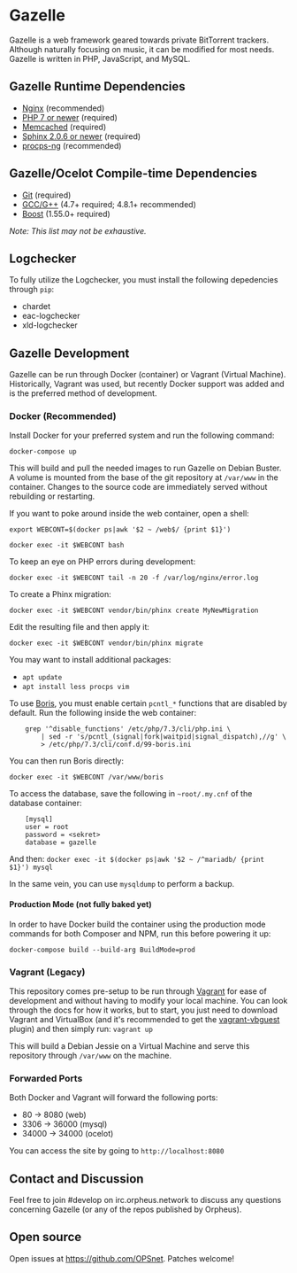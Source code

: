 # Gazelle
Gazelle is a web framework geared towards private BitTorrent trackers.
Although naturally focusing on music, it can be modified for most
needs. Gazelle is written in PHP, JavaScript, and MySQL.

## Gazelle Runtime Dependencies
* [Nginx](http://wiki.nginx.org/Main) (recommended)
* [PHP 7 or newer](https://www.php.net/) (required)
* [Memcached](http://memcached.org/) (required)
* [Sphinx 2.0.6 or newer](http://sphinxsearch.com/) (required)
* [procps-ng](http://sourceforge.net/projects/procps-ng/) (recommended)

## Gazelle/Ocelot Compile-time Dependencies
* [Git](http://git-scm.com/) (required)
* [GCC/G++](http://gcc.gnu.org/) (4.7+ required; 4.8.1+ recommended)
* [Boost](http://www.boost.org/) (1.55.0+ required)

_Note: This list may not be exhaustive._

## Logchecker
To fully utilize the Logchecker, you must install the following
depedencies through `pip`:
* chardet
* eac-logchecker
* xld-logchecker

## Gazelle Development
Gazelle can be run through Docker (container) or Vagrant (Virtual
Machine). Historically, Vagrant was used, but recently Docker support
was added and is the preferred method of development.

### Docker (Recommended)
Install Docker for your preferred system and run the following
command:

`docker-compose up`

This will build and pull the needed images to run Gazelle on Debian
Buster. A volume is mounted from the base of the git repository at
`/var/www` in the container. Changes to the source code are
immediately served without rebuilding or restarting.

If you want to poke around inside the web container, open a shell:

`export WEBCONT=$(docker ps|awk '$2 ~ /web$/ {print $1}')`

`docker exec -it $WEBCONT bash`

To keep an eye on PHP errors during development:

`docker exec -it $WEBCONT tail -n 20 -f /var/log/nginx/error.log`

To create a Phinx migration:

`docker exec -it $WEBCONT vendor/bin/phinx create MyNewMigration`

Edit the resulting file and then apply it:

`docker exec -it $WEBCONT vendor/bin/phinx migrate`

You may want to install additional packages:
* `apt update`
* `apt install less procps vim`

To use [Boris](https://github.com/borisrepl/boris), you must enable
certain `pcntl_*` functions that are disabled by default. Run the
following inside the web container:

```
    grep '^disable_functions' /etc/php/7.3/cli/php.ini \
        | sed -r 's/pcntl_(signal|fork|waitpid|signal_dispatch),//g' \
        > /etc/php/7.3/cli/conf.d/99-boris.ini
```

You can then run Boris directly:

`docker exec -it $WEBCONT /var/www/boris`

To access the database, save the following in `~root/.my.cnf` of
the database container:

```
    [mysql]
    user = root
    password = <sekret>
    database = gazelle
```

And then:
`docker exec -it $(docker ps|awk '$2 ~ /^mariadb/ {print $1}') mysql`

In the same vein, you can use `mysqldump` to perform a backup.

#### Production Mode (not fully baked yet)
In order to have Docker build the container using the production mode commands
for both Composer and NPM, run this before powering it up:

`docker-compose build --build-arg BuildMode=prod`

### Vagrant (Legacy)
This repository comes pre-setup to be run through
[Vagrant](https://www.vagrantup.com/) for ease of development and
without having to modify your local machine. You can look through
the docs for how it works, but to start, you just need to download
Vagrant and VirtualBox (and it's recommended to get the
[vagrant-vbguest](https://github.com/dotless-de/vagrant-vbguest)
plugin) and then simply run: ``` vagrant up ```

This will build a Debian Jessie on a Virtual Machine and serve this
repository through `/var/www` on the machine.

### Forwarded Ports
Both Docker and Vagrant will forward the following ports:
* 80 -> 8080 (web)
* 3306 -> 36000 (mysql)
* 34000 -> 34000 (ocelot)

You can access the site by going to `http://localhost:8080`

## Contact and Discussion
Feel free to join #develop on irc.orpheus.network to discuss any
questions concerning Gazelle (or any of the repos published by
Orpheus).

## Open source
Open issues at https://github.com/OPSnet.
Patches welcome!
